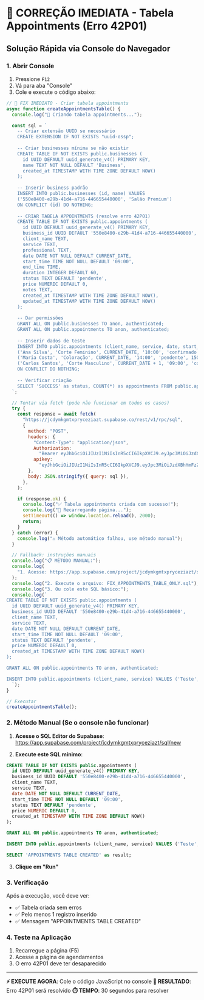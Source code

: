 # 🚨 CORREÇÃO IMEDIATA - Tabela Appointments (Erro 42P01)

## Solução Rápida via Console do Navegador

### 1. Abrir Console

1. Pressione `F12`
2. Vá para aba "Console"
3. Cole e execute o código abaixo:

```javascript
// 🚨 FIX IMEDIATO - Criar tabela appointments
async function createAppointmentsTable() {
  console.log("🔧 Criando tabela appointments...");

  const sql = `
    -- Criar extensão UUID se necessário
    CREATE EXTENSION IF NOT EXISTS "uuid-ossp";
    
    -- Criar businesses mínima se não existir
    CREATE TABLE IF NOT EXISTS public.businesses (
      id UUID DEFAULT uuid_generate_v4() PRIMARY KEY,
      name TEXT NOT NULL DEFAULT 'Business',
      created_at TIMESTAMP WITH TIME ZONE DEFAULT NOW()
    );
    
    -- Inserir business padrão
    INSERT INTO public.businesses (id, name) VALUES 
    ('550e8400-e29b-41d4-a716-446655440000', 'Salão Premium')
    ON CONFLICT (id) DO NOTHING;
    
    -- CRIAR TABELA APPOINTMENTS (resolve erro 42P01)
    CREATE TABLE IF NOT EXISTS public.appointments (
      id UUID DEFAULT uuid_generate_v4() PRIMARY KEY,
      business_id UUID DEFAULT '550e8400-e29b-41d4-a716-446655440000',
      client_name TEXT,
      service TEXT,
      professional TEXT,
      date DATE NOT NULL DEFAULT CURRENT_DATE,
      start_time TIME NOT NULL DEFAULT '09:00',
      end_time TIME,
      duration INTEGER DEFAULT 60,
      status TEXT DEFAULT 'pendente',
      price NUMERIC DEFAULT 0,
      notes TEXT,
      created_at TIMESTAMP WITH TIME ZONE DEFAULT NOW(),
      updated_at TIMESTAMP WITH TIME ZONE DEFAULT NOW()
    );
    
    -- Dar permissões
    GRANT ALL ON public.businesses TO anon, authenticated;
    GRANT ALL ON public.appointments TO anon, authenticated;
    
    -- Inserir dados de teste
    INSERT INTO public.appointments (client_name, service, date, start_time, status, price) VALUES 
    ('Ana Silva', 'Corte Feminino', CURRENT_DATE, '10:00', 'confirmado', 80.00),
    ('Maria Costa', 'Coloração', CURRENT_DATE, '14:00', 'pendente', 150.00),
    ('Carlos Santos', 'Corte Masculino', CURRENT_DATE + 1, '09:00', 'confirmado', 50.00)
    ON CONFLICT DO NOTHING;
    
    -- Verificar criação
    SELECT 'SUCCESS' as status, COUNT(*) as appointments FROM public.appointments;
  `;

  // Tentar via fetch (pode não funcionar em todos os casos)
  try {
    const response = await fetch(
      "https://jcdymkgmtxpryceziazt.supabase.co/rest/v1/rpc/sql",
      {
        method: "POST",
        headers: {
          "Content-Type": "application/json",
          Authorization:
            "Bearer eyJhbGciOiJIUzI1NiIsInR5cCI6IkpXVCJ9.eyJpc3MiOiJzdXBhYmFzZSIsInJlZiI6ImpjZHlta2dtdHhwcnljZXppYXp0Iiwicm9sZSI6ImFub24iLCJpYXQiOjE3MzQzNjczNzYsImV4cCI6MjA0OTk0MzM3Nn0.e0Dxw8Q33zNt3YxS7R-PFlIjvMZnKQZtQoFr5z3lpKU",
          apikey:
            "eyJhbGciOiJIUzI1NiIsInR5cCI6IkpXVCJ9.eyJpc3MiOiJzdXBhYmFzZSIsInJlZiI6ImpjZHlta2dtdHhwcnljZXppYXp0Iiwicm9sZSI6ImFub24iLCJpYXQiOjE3MzQzNjczNzYsImV4cCI6MjA0OTk0MzM3Nn0.e0Dxw8Q33zNt3YxS7R-PFlIjvMZnKQZtQoFr5z3lpKU",
        },
        body: JSON.stringify({ query: sql }),
      },
    );

    if (response.ok) {
      console.log("✅ Tabela appointments criada com sucesso!");
      console.log("🔄 Recarregando página...");
      setTimeout(() => window.location.reload(), 2000);
      return;
    }
  } catch (error) {
    console.log("⚠️ Método automático falhou, use método manual");
  }

  // Fallback: instruções manuais
  console.log("📋 MÉTODO MANUAL:");
  console.log(
    "1. Acesse: https://app.supabase.com/project/jcdymkgmtxpryceziazt/sql/new",
  );
  console.log("2. Execute o arquivo: FIX_APPOINTMENTS_TABLE_ONLY.sql");
  console.log("3. Ou cole este SQL básico:");
  console.log(`
CREATE TABLE IF NOT EXISTS public.appointments (
  id UUID DEFAULT uuid_generate_v4() PRIMARY KEY,
  business_id UUID DEFAULT '550e8400-e29b-41d4-a716-446655440000',
  client_name TEXT,
  service TEXT,
  date DATE NOT NULL DEFAULT CURRENT_DATE,
  start_time TIME NOT NULL DEFAULT '09:00',
  status TEXT DEFAULT 'pendente',
  price NUMERIC DEFAULT 0,
  created_at TIMESTAMP WITH TIME ZONE DEFAULT NOW()
);

GRANT ALL ON public.appointments TO anon, authenticated;

INSERT INTO public.appointments (client_name, service) VALUES ('Teste', 'Corte');
  `);
}

// Executar
createAppointmentsTable();
```

### 2. Método Manual (Se o console não funcionar)

1. **Acesse o SQL Editor do Supabase**:
   https://app.supabase.com/project/jcdymkgmtxpryceziazt/sql/new

2. **Execute este SQL mínimo**:

```sql
CREATE TABLE IF NOT EXISTS public.appointments (
  id UUID DEFAULT uuid_generate_v4() PRIMARY KEY,
  business_id UUID DEFAULT '550e8400-e29b-41d4-a716-446655440000',
  client_name TEXT,
  service TEXT,
  date DATE NOT NULL DEFAULT CURRENT_DATE,
  start_time TIME NOT NULL DEFAULT '09:00',
  status TEXT DEFAULT 'pendente',
  price NUMERIC DEFAULT 0,
  created_at TIMESTAMP WITH TIME ZONE DEFAULT NOW()
);

GRANT ALL ON public.appointments TO anon, authenticated;

INSERT INTO public.appointments (client_name, service) VALUES ('Teste', 'Corte');

SELECT 'APPOINTMENTS TABLE CREATED' as result;
```

3. **Clique em "Run"**

### 3. Verificação

Após a execução, você deve ver:

- ✅ Tabela criada sem erros
- ✅ Pelo menos 1 registro inserido
- ✅ Mensagem "APPOINTMENTS TABLE CREATED"

### 4. Teste na Aplicação

1. Recarregue a página (F5)
2. Acesse a página de agendamentos
3. O erro 42P01 deve ter desaparecido

---

**⚡ EXECUTE AGORA**: Cole o código JavaScript no console
**🎯 RESULTADO**: Erro 42P01 será resolvido
**⏱️ TEMPO**: 30 segundos para resolver
